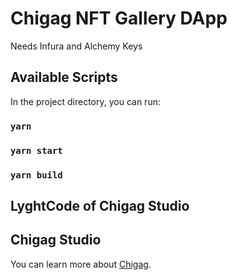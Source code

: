 # Chigag NFT Gallery DApp
Needs Infura and Alchemy Keys


## Available Scripts

In the project directory, you can run:

### `yarn`

### `yarn start`

### `yarn build`


## LyghtCode of Chigag Studio

## Chigag Studio

You can learn more about [Chigag](https://github.com/Chigag-Studio).

